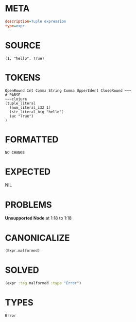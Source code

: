 # META
~~~ini
description=Tuple expression
type=expr
~~~
# SOURCE
~~~roc
(1, "hello", True)
~~~
# TOKENS
~~~text
OpenRound Int Comma String Comma UpperIdent CloseRound ~~~
# PARSE
~~~clojure
(tuple_literal
  (num_literal_i32 1)
  (str_literal_big "hello")
  (uc "True")
)
~~~
# FORMATTED
~~~roc
NO CHANGE
~~~
# EXPECTED
NIL
# PROBLEMS
**Unsupported Node**
at 1:18 to 1:18

# CANONICALIZE
~~~clojure
(Expr.malformed)
~~~
# SOLVED
~~~clojure
(expr :tag malformed :type "Error")
~~~
# TYPES
~~~roc
Error
~~~
